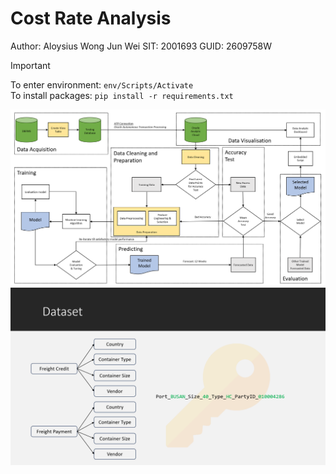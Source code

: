 # Cost Rate Analysis
Author: Aloysius Wong Jun Wei
SIT: 2001693
GUID: 2609758W

> [!IMPORTANT]
> To enter environment: ```env/Scripts/Activate ```<br />
> To install packages: ```pip install -r requirements.txt```

![Flow Chart](/images/flowchart.PNG)
![Dataset Key Format](/images/dataset_key_format.PNG)